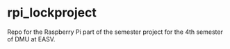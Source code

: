 # rpi_lockproject
Repo for the Raspberry Pi part of the semester project for the 4th semester of DMU at EASV.
